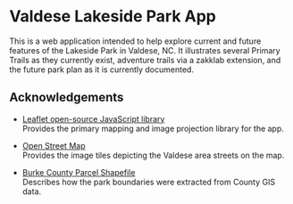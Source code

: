 # Valdese Lakeside Park App

This is a web application intended to help explore current and future features
of the Lakeside Park in Valdese, NC. It illustrates several Primary Trails as
they currently exist, adventure trails via a zakklab extension, and the future
park plan as it is currently documented.

## Acknowledgements

- [Leaflet open-source JavaScript library](https://leafletjs.com/)<br>
Provides the primary mapping and image projection library for the app.

- [Open Street Map](https://www.openstreetmap.org/copyright)<br>
Provides the image tiles depicting the Valdese area streets on the map.

- [Burke County Parcel Shapefile](./shapefiles/readme.md)<br>
Describes how the park boundaries were extracted from County GIS data.
